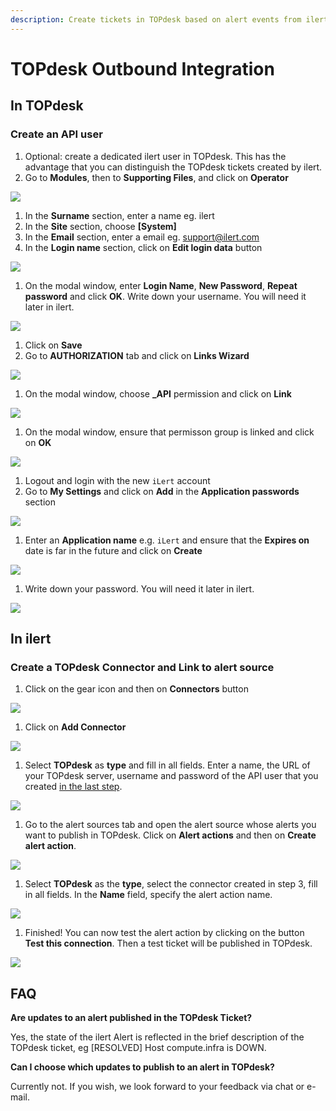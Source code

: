 ```yaml
---
description: Create tickets in TOPdesk based on alert events from ilert
---
```


# TOPdesk Outbound Integration

## In TOPdesk <a href="#in-topdesk" id="in-topdesk"></a>

### Create an API user <a href="#create-api-user" id="create-api-user"></a>

1. Optional: create a dedicated ilert user in TOPdesk. This has the advantage that you can distinguish the TOPdesk tickets created by ilert.
2. Go to **Modules**, then to **Supporting Files**, and click on **Operator**

![](../../.gitbook/assets/tpdko1.png)

1. In the **Surname** section, enter a name eg. ilert
2. In the **Site** section, choose **\[System]**
3. In the **Email** section, enter a email eg. support@ilert.com
4. In the **Login name** section, click on **Edit login data** button

![](../../.gitbook/assets/tpdko2.png)

1. On the modal window, enter **Login Name**, **New Password**, **Repeat password** and click **OK**. Write down your username. You will need it later in ilert.

![](../../.gitbook/assets/tpdko3.png)

1. Click on **Save**
2. Go to **AUTHORIZATION** tab and click on **Links Wizard**

![](../../.gitbook/assets/tpdko4.png)

1. On the modal window, choose **\_API** permission and click on **Link**

![](../../.gitbook/assets/tpdko5.png)

1. On the modal window, ensure that permisson group is linked and click on **OK**

![](../../.gitbook/assets/tpdko6.png)

1. Logout and login with the new `iLert` account
2. Go to **My Settings** and click on **Add** in the **Application passwords** section

![](../../.gitbook/assets/tpdko6.1.png)

1. Enter an **Application name** e.g. `iLert` and ensure that the **Expires on** date is far in the future and click on **Create**&#x20;

![](../../.gitbook/assets/tpdko6.2.png)

1. Write down your password. You will need it later in ilert.

![](../../.gitbook/assets/tpdko6.3.png)

## In ilert <a href="#in-ilert" id="in-ilert"></a>

### Create a TOPdesk Connector and Link to alert source <a href="#create-alarm-source" id="create-alarm-source"></a>

1. Click on the gear icon and then on **Connectors** button

![](<../../.gitbook/assets/go\_to\_connectors (2).png>)

1. Click on **Add Connector**

![](<../../.gitbook/assets/create\_connector\_button (4).png>)

1. Select **TOPdesk** as **type** and fill in all fields. Enter a name, the URL of your TOPdesk server, username and password of the API user that you created [in the last step](outbound.md).

![](<../../.gitbook/assets/iLert (69).png>)

1. Go to the alert sources tab and open the alert source whose alerts you want to publish in TOPdesk. Click on **Alert actions** and then on **Create alert action**.

![](<../../.gitbook/assets/new\_incident\_action (9).png>)

1. Select **TOPdesk** as the **type**, select the connector created in step 3, fill in all fields. In the **Name** field, specify the alert action name.

![](<../../.gitbook/assets/iLert (70).png>)

1. Finished! You can now test the alert action by clicking on the button **Test this connection**. Then a test ticket will be published in TOPdesk.

![](<../../.gitbook/assets/iLert (71).png>)

## FAQ <a href="#faq" id="faq"></a>

**Are updates to an alert published in the TOPdesk Ticket?**

Yes, the state of the ilert Alert is reflected in the brief description of the TOPdesk ticket, eg \[RESOLVED] Host compute.infra is DOWN.

**Can I choose which updates to publish to an alert in TOPdesk?**

Currently not. If you wish, we look forward to your feedback via chat or e-mail.
